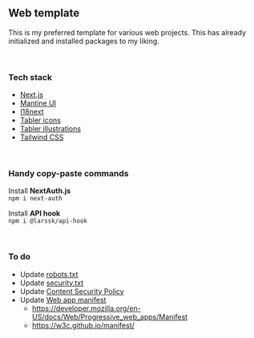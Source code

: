 ## Web template

This is my preferred template for various web projects.
This has already initialized and installed packages to my liking.

<br />

### Tech stack

- [Next.js](https://nextjs.org/)
- [Mantine UI](https://ui.mantine.dev/)
- [I18next](https://www.i18next.com/)
- [Tabler icons](https://tabler.io/icons)
- [Tabler illustrations](https://tabler.io/illustrations)
- [Tailwind CSS](https://tailwindcss.com/)

<br />

### Handy copy-paste commands

Install **NextAuth.js** <br />
`npm i next-auth`

Install **API hook** <br />
`npm i @larssk/api-hook`

<br />

### To do

- Update [robots.txt](./public/robots.txt)
- Update [security.txt](./public/security.txt)
- Update [Content Security Policy](./src/utils/csp-policy.ts)
- Update [Web app manifest](./public/app.webmanifest)
    - https://developer.mozilla.org/en-US/docs/Web/Progressive_web_apps/Manifest
    - https://w3c.github.io/manifest/